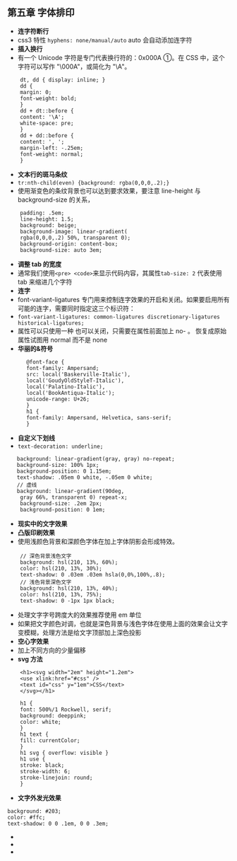 <!--
 * @Author: your name
 * @Date: 2021-07-11 09:54:45
 * @LastEditTime: 2021-07-11 14:20:29
 * @LastEditors: Please set LastEditors
 * @Description: In User Settings Edit
 * @FilePath: \notes\study notes\css-study\css-style5.md
-->

## 第五章 字体排印

-   **连字符断行**
-   css3 特性 `hyphens: none/manual/auto` auto 会自动添加连字符
-   **插入换行**
-   有一个 Unicode 字符是专门代表换行符的：0x000A ①。在 CSS 中，这个字符可以写作 "\000A"，或简化为 "\A"。

```
    dt, dd { display: inline; }
    dd {
    margin: 0;
    font-weight: bold;
    }
    dd + dt::before {
    content: '\A';
    white-space: pre;
    }
    dd + dd::before {
    content: ', ';
    margin-left: -.25em;
    font-weight: normal;
    }
```

-   **文本行的斑马条纹**
-   `tr:nth-child(even) {background: rgba(0,0,0,.2);}`
-   使用渐变色的条纹背景也可以达到要求效果，要注意 line-height 与 background-size 的关系，

```
    padding: .5em;
    line-height: 1.5;
    background: beige;
    background-image: linear-gradient(
    rgba(0,0,0,.2) 50%, transparent 0);
    background-origin: content-box;
    background-size: auto 3em;
```

-   **调整 tab 的宽度**
-   通常我们使用`<pre> <code>`来显示代码内容，其属性`tab-size: 2` 代表使用 tab 来缩进几个字符
-   **连字**
-   font-variant-ligatures 专门用来控制连字效果的开启和关闭。如果要启用所有可能的连字，需要同时指定这三个标识符：
-   `font-variant-ligatures: common-ligatures discretionary-ligatures historical-ligatures;`
-   属性可以只使用一种 也可以关闭，只需要在属性前面加上 no- 。 恢复成原始属性试图用 normal 而不是 none
-   **华丽的&符号**

```
      @font-face {
      font-family: Ampersand;
      src: local('Baskerville-Italic'),
      local('GoudyOldStyleT-Italic'),
      local('Palatino-Italic'),
      local('BookAntiqua-Italic');
      unicode-range: U+26;
      }
      h1 {
      font-family: Ampersand, Helvetica, sans-serif;
      }
```

-   **自定义下划线**
-   `text-decoration: underline;`

```
   background: linear-gradient(gray, gray) no-repeat;
   background-size: 100% 1px;
   background-position: 0 1.15em;
   text-shadow: .05em 0 white, -.05em 0 white;
   // 虚线
   background: linear-gradient(90deg,
    gray 66%, transparent 0) repeat-x;
    background-size: .2em 2px;
    background-position: 0 1em;

```

-   **现实中的文字效果**
-   **凸版印刷效果**
-   使用浅颜色背景和深颜色字体在加上字体阴影会形成特效。

```
    // 深色背景浅色文字
    background: hsl(210, 13%, 60%);
    color: hsl(210, 13%, 30%);
    text-shadow: 0 .03em .03em hsla(0,0%,100%,.8);
    // 浅色背景深色文字
    background: hsl(210, 13%, 40%);
    color: hsl(210, 13%, 75%);
    text-shadow: 0 -1px 1px black;
```

-   处理文字字号跨度大的效果推荐使用 em 单位
-   如果把文字颜色对调，也就是深色背景与浅色字体在使用上面的效果会让文字变模糊，处理方法是给文字顶部加上深色投影
-   **空心字效果**
-   加上不同方向的少量偏移
-   **svg 方法**

```
    <h1><svg width="2em" height="1.2em">
    <use xlink:href="#css" />
    <text id="css" y="1em">CSS</text>
    </svg></h1>

    h1 {
    font: 500%/1 Rockwell, serif;
    background: deeppink;
    color: white;
    }
    h1 text {
    fill: currentColor;
    }
    h1 svg { overflow: visible }
    h1 use {
    stroke: black;
    stroke-width: 6;
    stroke-linejoin: round;
    }
```

-   **文字外发光效果**

```
background: #203;
color: #ffc;
text-shadow: 0 0 .1em, 0 0 .3em;
```

-
-
-
